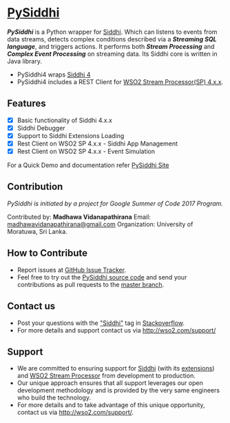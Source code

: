 # [PySiddhi](https://wso2.github.io/PySiddhi/)

***PySiddhi*** is a Python wrapper for [Siddhi](https://wso2.github.io/siddhi/). Which can listens to events from data streams, detects complex conditions
described via a ***Streaming SQL language***, and triggers actions. It performs both ***Stream Processing*** and 
***Complex Event Processing*** on streaming data. Its Siddhi core is written in Java library. 

- PySiddhi4 wraps [Siddhi 4](https://wso2.github.io/siddhi/)
- PySiddhi4 includes a REST Client for [WSO2 Stream Processor(SP) 4.x.x](https://wso2.com/analytics).

## Features

- [x] Basic functionality of Siddhi 4.x.x
- [x] Siddhi Debugger
- [x] Support to Siddhi Extensions Loading
- [x] Rest Client on WSO2 SP 4.x.x - Siddhi App Management
- [x] Rest Client on WSO2 SP 4.x.x - Event Simulation

For a Quick Demo and documentation refer [PySiddhi Site](https://wso2.github.io/PySiddhi/)

## Contribution 

_PySiddhi is initiated by a project for Google Summer of Code 2017 Program._

Contributed by: __Madhawa Vidanapathirana__
Email: madhawavidanapathirana@gmail.com
Organization: University of Moratuwa, Sri Lanka.

## How to Contribute
* Report issues at <a target="_blank" href="https://github.com/wso2/PySiddhi/issues">GitHub Issue Tracker</a>.
* Feel free to try out the <a target="_blank" href="https://github.com/wso2/PySiddhi">PySiddhi source code</a> and send your contributions as pull requests to the <a target="_blank" href="https://github.com/wso2/PySiddhi/tree/master">master branch</a>. 
 
## Contact us 
 * Post your questions with the <a target="_blank" href="http://stackoverflow.com/search?q=siddhi">"Siddhi"</a> tag in <a target="_blank" href="http://stackoverflow.com/search?q=siddhi">Stackoverflow</a>. 
 * For more details and support contact us via <a target="_blank" href="http://wso2.com/support?utm_source=gitanalytics&utm_campaign=gitanalytics_Jul17">http://wso2.com/support/</a>
 
## Support 
* We are committed to ensuring support for [Siddhi](https://wso2.github.io/siddhi/) (with its <a target="_blank" href="https://wso2.github.io/siddhi/extensions/">extensions</a>) and <a target="_blank" href="http://wso2.com/analytics?utm_source=gitanalytics&utm_campaign=gitanalytics_Jul17">WSO2 Stream Processor</a> from development to production. 
* Our unique approach ensures that all support leverages our open development methodology and is provided by the very same engineers who build the technology. 
* For more details and to take advantage of this unique opportunity, contact us via <a target="_blank" href="http://wso2.com/support?utm_source=gitanalytics&utm_campaign=gitanalytics_Jul17">http://wso2.com/support/</a>. 
